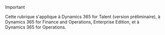> [!IMPORTANT]
> Cette rubrique s'applique à Dynamics 365 for Talent (version préliminaire), à Dynamics 365 for Finance and Operations, Enterprise Edition, et à Dynamics 365 for Operations. 
